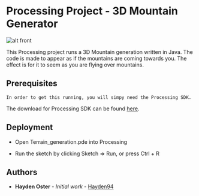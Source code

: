 # Processing Project - 3D Mountain Generator

![alt front](http://i.imgur.com/e3c0u4G.jpg)

This Processing project runs a 3D Mountain generation written in Java. The code is made to appear as if the mountains are coming towards you. The effect is for it to seem as you are flying over mountains.

## Prerequisites
```
In order to get this running, you will simpy need the Processing SDK.
```

The download for Processing SDK can be found [here](https://processing.org/download/).

## Deployment

*  Open Terrain_generation.pde into Processing

* Run the sketch by clicking Sketch => Run, or press Ctrl + R

## Authors

* **Hayden Oster** - *Initial work* - [Hayden94](https://github.com/Hayden94)

